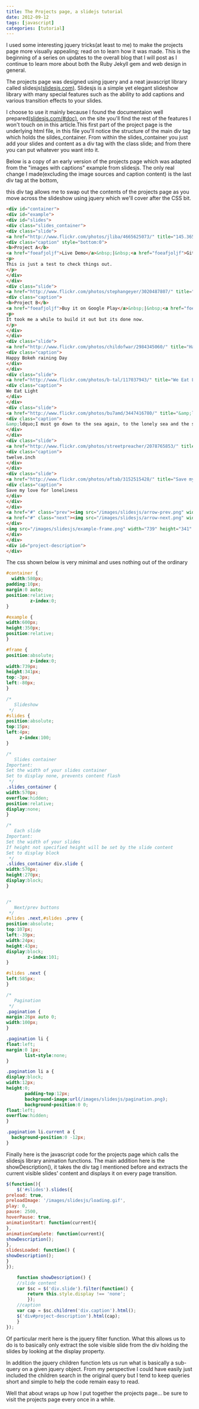 ```yaml
---
title: The Projects page, a slidejs tutorial
date: 2012-09-12
tags: [javascript]
categories: [tutorial]
---
```

I used some interesting jquery tricks(at least to me) to make the projects page more visually appealing; read on to learn how it was made. This is the beginning of a series on updates to the overall blog that I will post as I continue to learn more about both the Ruby Jekyll gem and web design in general.

The projects page was designed using jquery and a neat javascript library called slidesjs<a href="http://slidesjs.com/">(slidesjs.com)</a>.
Slidesjs is a simple yet elegant slideshow library with many special features such as the ability to add captions and various transition effects to your slides.

I choose to use it mainly because I found the documentaion well prepared<a href="http://slidesjs.com/#docs">(slidesjs.com/#doc)</a>, on the site you'll find the rest of the features I won't touch on in this article.This first part of the project page is the underlying html file, in this file you'll notice the structure of the main div tag which holds the sildes_container. From within the slides_container you just add your slides and content as a div tag with the class slide; and from there you can put whatever you want into it.

Below is a copy of an early version of the projects page which was adapted from the "images with captions" example from slidesjs.
The only real change I made(excluding the image sources and caption content) is the last div tag at the bottom, <div id="project-description"> this div tag allows me to swap out the contents of the projects page as you move across the slideshow using jquery which we'll cover after the CSS bit.

```html
<div id="container">
<div id="example">
<div id="slides">
<div class="slides_container">
<div class="slide">
<a href="http://www.flickr.com/photos/jliba/4665625073/" title="145.365 - Happy Bokeh Thursday! | Flickr - Photo Sharing!" target="_blank"><img src="/images/slidesjs/slide-1.jpg" width="570" height="270" alt="Slide 1"></a>
<div class="caption" style="bottom:0">
<b>Project A</b>
<a href="foeafjoljf">Live Demo</a>&nbsp;|&nbsp;<a href="foeafjoljf">GitHub</a>
<p>
This is just a test to check things out.
</p>
</div>
</div>
<div class="slide">
<a href="http://www.flickr.com/photos/stephangeyer/3020487807/" title="Taxi | Flickr - Photo Sharing!" target="_blank"><img src="/images/slidesjs/slide-2.jpg" width="570" height="270" alt="Slide 2"></a>
<div class="caption">
<b>Project B</b>
<a href="foeafjoljf">Buy it on Google Play</a>&nbsp;|&nbsp;<a href="foeafjoljf">GitHub</a>
<p>
It took me a while to build it out but its done now.
</p>
</div>
</div>
<div class="slide">
<a href="http://www.flickr.com/photos/childofwar/2984345060/" title="Happy Bokeh raining Day | Flickr - Photo Sharing!" target="_blank"><img src="/images/slidesjs/slide-3.jpg" width="570" height="270" alt="Slide 3"></a>
<div class="caption">
Happy Bokeh raining Day
</div>
</div>
<div class="slide">
<a href="http://www.flickr.com/photos/b-tal/117037943/" title="We Eat Light | Flickr - Photo Sharing!" target="_blank"><img src="/images/slidesjs/slide-4.jpg" width="570" height="270" alt="Slide 4"></a>
<div class="caption">
We Eat Light
</div>
</div>
<div class="slide">
<a href="http://www.flickr.com/photos/bu7amd/3447416780/" title="&amp;ldquo;I must go down to the sea again, to the lonely sea and the sky; and all I ask is a tall ship and a star to steer her by.&amp;rdquo; | Flickr - Photo Sharing!" target="_blank"><img src="/images/slidesjs/slide-5.jpg" width="570" height="270" alt="Slide 5"></a>
<div class="caption">
&amp;ldquo;I must go down to the sea again, to the lonely sea and the sky...&amp;rdquo;
</div>
</div>
<div class="slide">
<a href="http://www.flickr.com/photos/streetpreacher/2078765853/" title="twelve.inch | Flickr - Photo Sharing!" target="_blank"><img src="/images/slidesjs/slide-6.jpg" width="570" height="270" alt="Slide 6"></a>
<div class="caption">
twelve.inch
</div>
</div>
<div class="slide">
<a href="http://www.flickr.com/photos/aftab/3152515428/" title="Save my love for loneliness | Flickr - Photo Sharing!" target="_blank"><img src="/images/slidesjs/slide-7.jpg" width="570" height="270" alt="Slide 7"></a>
<div class="caption">
Save my love for loneliness
</div>
</div>
</div>
<a href="#" class="prev"><img src="/images/slidesjs/arrow-prev.png" width="24" height="43" alt="Arrow Prev"></a>
<a href="#" class="next"><img src="/images/slidesjs/arrow-next.png" width="24" height="43" alt="Arrow Next"></a>
</div>
<img src="/images/slidesjs/example-frame.png" width="739" height="341" alt="Example Frame" id="frame">
</div>
</div>
<div id="project-description">
</div>
```
The css shown below is very minimal and uses nothing out of the ordinary
```css
#container {
  width:580px;
padding:10px;
margin:0 auto;
position:relative;
         z-index:0;
}

#example {
width:600px;
height:350px;
position:relative;
}

#frame {
position:absolute;
         z-index:0;
width:739px;
height:341px;
top:-3px;
left:-80px;
}

/*
   Slideshow
 */
#slides {
position:absolute;
top:15px;
left:4px;
     z-index:100;
}

/*
   Slides container
Important:
Set the width of your slides container
Set to display none, prevents content flash
 */
.slides_container {
width:570px;
overflow:hidden;
position:relative;
display:none;
}

/*
   Each slide
Important:
Set the width of your slides
If height not specified height will be set by the slide content
Set to display block
 */
.slides_container div.slide {
width:570px;
height:270px;
display:block;
}


/*
   Next/prev buttons
 */
#slides .next,#slides .prev {
position:absolute;
top:107px;
left:-39px;
width:24px;
height:43px;
display:block;
        z-index:101;
}

#slides .next {
left:585px;
}

/*
   Pagination
 */
.pagination {
margin:26px auto 0;
width:100px;
}

.pagination li {
float:left;
margin:0 1px;
       list-style:none;
}

.pagination li a {
display:block;
width:12px;
height:0;
       padding-top:12px;
       background-image:url(/images/slidesjs/pagination.png);
       background-position:0 0;
float:left;
overflow:hidden;
}

.pagination li.current a {
  background-position:0 -12px;
}
```
Finally here is the javascript code for the projects page which calls the slidesjs library animation functions.
The main addition here is the showDescription(), it takes the div tag I mentioned before and extracts the current visible slides' content and displays it on every page transition.
```javascript
$(function(){
    $('#slides').slides({
preload: true,
preloadImage: '/images/slidesjs/loading.gif',
play: 0,
pause: 2500,
hoverPause: true,
animationStart: function(current){
},
animationComplete: function(current){
showDescription();
},
slidesLoaded: function() {
showDescription();
}
});

    function showDescription() {
    //slide content
    var $sc = $('div.slide').filter(function() {
        return this.style.display !== 'none';
        });
    //caption
    var cap = $sc.children('div.caption').html();
    $('div#project-description').html(cap);
    }
});
```
Of particular merit here is the jquery filter function. 
What this allows us to do is to basically only extract the sole visible slide from the div holding the slides by looking at the display property.

In addition the jquery children function lets us run what is basically a sub-query on a given jquery object.
From my perspective I could have easily just included the children search in the original query but I tend to keep queries short and simple to help the code remain easy to read.

Well that about wraps up how I put together the projects page... be sure to visit the projects page every once in a while.
